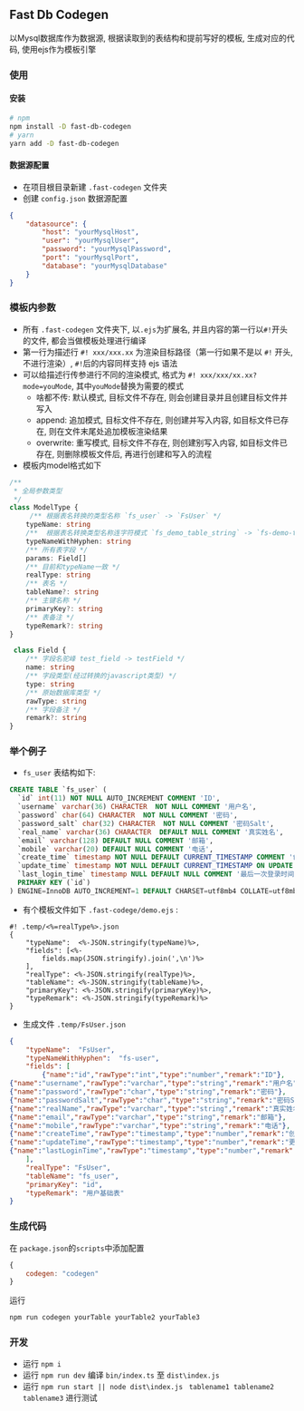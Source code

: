 ## Fast Db Codegen
以Mysql数据库作为数据源, 根据读取到的表结构和提前写好的模板, 生成对应的代码, 使用ejs作为模板引擎

### 使用
#### 安装
```bash
# npm
npm install -D fast-db-codegen
# yarn
yarn add -D fast-db-codegen
```
#### 数据源配置
- 在项目根目录新建 `.fast-codegen` 文件夹
- 创建 `config.json` 数据源配置
```json
{
    "datasource": {
        "host": "yourMysqlHost",
        "user": "yourMysqlUser",
        "password": "yourMysqlPassword",
        "port": "yourMysqlPort",
        "database": "yourMysqlDatabase"
    }
}
```

### 模板内参数
- 所有 `.fast-codegen` 文件夹下, 以`.ejs`为扩展名, 并且内容的第一行以`#!`开头的文件, 都会当做模板处理进行编译
- 第一行为描述行 `#! xxx/xxx.xx` 为渲染目标路径（第一行如果不是以 `#!` 开头, 不进行渲染）,  `#!`后的内容同样支持 ejs 语法
- 可以给描述行传参进行不同的渲染模式, 格式为 `#! xxx/xxx/xx.xx?mode=youMode`, 其中`youMode`替换为需要的模式
  - 啥都不传: 默认模式, 目标文件不存在, 则会创建目录并且创建目标文件并写入
  - append: 追加模式, 目标文件不存在, 则创建并写入内容, 如目标文件已存在, 则在文件末尾处追加模板渲染结果
  - overwrite: 重写模式, 目标文件不存在, 则创建别写入内容, 如目标文件已存在, 则删除模板文件后, 再进行创建和写入的流程
- 模板内model格式如下
```ts
/**
 * 全局参数类型
 */
class ModelType {
     /** 根据表名转换的类型名称 `fs_user` -> `FsUser` */
    typeName: string
    /**  根据表名转换类型名称连字符模式 `fs_demo_table_string` -> `fs-demo-table-string` */
    typeNameWithHyphen: string
    /** 所有表字段 */
    params: Field[]
    /** 目前和typeName一致 */
    realType: string
    /** 表名 */
    tableName?: string
    /** 主键名称 */
    primaryKey?: string
    /** 表备注 */
    typeRemark?: string
}

 class Field {
    /** 字段名驼峰 test_field -> testField */
    name: string
    /** 字段类型(经过转换的javascript类型) */
    type: string
    /** 原始数据库类型 */
    rawType: string
    /** 字段备注 */
    remark?: string
}

```

### 举个例子
- `fs_user` 表结构如下:
```sql
CREATE TABLE `fs_user` (
  `id` int(11) NOT NULL AUTO_INCREMENT COMMENT 'ID',
  `username` varchar(36) CHARACTER  NOT NULL COMMENT '用户名',
  `password` char(64) CHARACTER  NOT NULL COMMENT '密码',
  `password_salt` char(32) CHARACTER  NOT NULL COMMENT '密码Salt',
  `real_name` varchar(36) CHARACTER  DEFAULT NULL COMMENT '真实姓名',
  `email` varchar(128) DEFAULT NULL COMMENT '邮箱',
  `mobile` varchar(20) DEFAULT NULL COMMENT '电话',
  `create_time` timestamp NOT NULL DEFAULT CURRENT_TIMESTAMP COMMENT '创建时间',
  `update_time` timestamp NOT NULL DEFAULT CURRENT_TIMESTAMP ON UPDATE CURRENT_TIMESTAMP COMMENT '更新时间',
  `last_login_time` timestamp NULL DEFAULT NULL COMMENT '最后一次登录时间',
  PRIMARY KEY (`id`)
) ENGINE=InnoDB AUTO_INCREMENT=1 DEFAULT CHARSET=utf8mb4 COLLATE=utf8mb4_general_ci COMMENT='用户基础表'
```

- 有个模板文件如下 `.fast-codege/demo.ejs` : 
```
#! .temp/<%=realType%>.json
{
    "typeName":  <%-JSON.stringify(typeName)%>,
    "fields": [<%-
        fields.map(JSON.stringify).join(',\n')%>
    ],
    "realType": <%-JSON.stringify(realType)%>,
    "tableName": <%-JSON.stringify(tableName)%>,
    "primaryKey": <%-JSON.stringify(primaryKey)%>,
    "typeRemark": <%-JSON.stringify(typeRemark)%>
}
```
- 生成文件 `.temp/FsUser.json`
```json
{
    "typeName":  "FsUser",
    "typeNameWithHyphen":  "fs-user",
    "fields": [
        {"name":"id","rawType":"int","type":"number","remark":"ID"},
{"name":"username","rawType":"varchar","type":"string","remark":"用户名"},
{"name":"password","rawType":"char","type":"string","remark":"密码"},
{"name":"passwordSalt","rawType":"char","type":"string","remark":"密码Salt"},
{"name":"realName","rawType":"varchar","type":"string","remark":"真实姓名"},
{"name":"email","rawType":"varchar","type":"string","remark":"邮箱"},
{"name":"mobile","rawType":"varchar","type":"string","remark":"电话"},
{"name":"createTime","rawType":"timestamp","type":"number","remark":"创建时间"},
{"name":"updateTime","rawType":"timestamp","type":"number","remark":"更新时间"},
{"name":"lastLoginTime","rawType":"timestamp","type":"number","remark":"最后一次登录时间"}
    ],
    "realType": "FsUser",
    "tableName": "fs_user",
    "primaryKey": "id",
    "typeRemark": "用户基础表"
}
```

### 生成代码
在 `package.json`的`scripts`中添加配置
```js
{
    codegen: "codegen"
}
```
运行
```bash
npm run codegen yourTable yourTable2 yourTable3
```

### 开发
- 运行 `npm i`
- 运行 `npm run dev` 编译 `bin/index.ts` 至 `dist\index.js`
- 运行 `npm run start || node dist\index.js` ` tablename1 tablename2 tablename3` 进行测试
